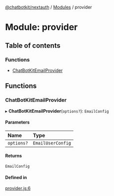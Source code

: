 [@chatbotkit/nextauth](../README.md) / [Modules](../modules.md) / provider

# Module: provider

## Table of contents

### Functions

- [ChatBotKitEmailProvider](provider.md#chatbotkitemailprovider)

## Functions

### ChatBotKitEmailProvider

▸ **ChatBotKitEmailProvider**(`options?`): `EmailConfig`

#### Parameters

| Name | Type |
| :------ | :------ |
| `options?` | `EmailUserConfig` |

#### Returns

`EmailConfig`

#### Defined in

[provider.js:6](https://github.com/chatbotkit/node-sdk/blob/main/packages/nextauth/src/provider.js#L6)
